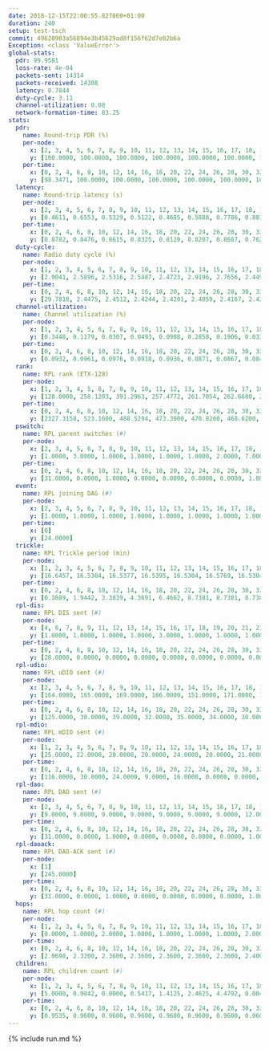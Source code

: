 ```yaml
---
date: 2018-12-15T22:00:55.827860+01:00
duration: 240
setup: test-tsch
commit: 49620903a56894e3b45629ad8f156f62d7e02b6a
Exception: <class 'ValueError'>
global-stats:
  pdr: 99.9581
  loss-rate: 4e-04
  packets-sent: 14314
  packets-received: 14308
  latency: 0.7844
  duty-cycle: 3.11
  channel-utilization: 0.08
  network-formation-time: 83.25
stats:
  pdr:
    name: Round-trip PDR (%)
    per-node:
      x: [2, 3, 4, 5, 6, 7, 8, 9, 10, 11, 12, 13, 14, 15, 16, 17, 18, 19, 20, 21, 22, 23, 24, 25]
      y: [100.0000, 100.0000, 100.0000, 100.0000, 100.0000, 100.0000, 100.0000, 100.0000, 100.0000, 99.6795, 100.0000, 100.0000, 100.0000, 100.0000, 100.0000, 100.0000, 100.0000, 99.6473, 100.0000, 100.0000, 100.0000, 99.8331, 100.0000, 99.8261]
    per-time:
      x: [0, 2, 4, 6, 8, 10, 12, 14, 16, 18, 20, 22, 24, 26, 28, 30, 32, 34, 36, 38, 40, 42, 44, 46, 48, 50, 52, 54, 56, 58, 60, 62, 64, 66, 68, 70, 72, 74, 76, 78, 80, 82, 84, 86, 88, 90, 92, 94, 96, 98, 100, 102, 104, 106, 108, 110, 112, 114, 116, 118, 120, 122, 124, 126, 128, 130, 132, 134, 136, 138, 140, 142, 144, 146, 148, 150, 152, 154, 156, 158, 160, 162, 164, 166, 168, 170, 172, 174, 176, 178, 180, 182, 184, 186, 188, 190, 192, 194, 196, 198, 200, 202, 204, 206, 208, 210, 212, 214, 216, 218, 220, 222, 224, 226, 228, 230, 232, 234, 236, 238]
      y: [98.3471, 100.0000, 100.0000, 100.0000, 100.0000, 100.0000, 100.0000, 100.0000, 99.1667, 100.0000, 100.0000, 100.0000, 100.0000, 100.0000, 100.0000, 100.0000, 100.0000, 100.0000, 100.0000, 100.0000, 100.0000, 100.0000, 100.0000, 100.0000, 100.0000, 100.0000, 100.0000, 100.0000, 100.0000, 100.0000, 100.0000, 100.0000, 100.0000, 99.1667, 100.0000, 100.0000, 100.0000, 100.0000, 100.0000, 100.0000, 100.0000, 100.0000, 99.1667, 100.0000, 100.0000, 100.0000, 100.0000, 100.0000, 100.0000, 100.0000, 100.0000, 100.0000, 100.0000, 100.0000, 100.0000, 100.0000, 100.0000, 100.0000, 100.0000, 100.0000, 100.0000, 100.0000, 100.0000, 100.0000, 100.0000, 100.0000, 100.0000, 100.0000, 100.0000, 100.0000, 100.0000, 100.0000, 100.0000, 100.0000, 100.0000, 100.0000, 100.0000, 100.0000, 100.0000, 100.0000, 100.0000, 100.0000, 100.0000, 100.0000, 100.0000, 100.0000, 100.0000, 100.0000, 100.0000, 100.0000, 100.0000, 100.0000, 100.0000, 100.0000, 100.0000, 100.0000, 100.0000, 100.0000, 100.0000, 100.0000, 100.0000, 100.0000, 99.1667, 100.0000, 100.0000, 100.0000, 100.0000, 100.0000, 100.0000, 100.0000, 100.0000, 100.0000, 100.0000, 100.0000, 100.0000, 100.0000, 100.0000, 100.0000, 100.0000, 100.0000]
  latency:
    name: Round-trip latency (s)
    per-node:
      x: [2, 3, 4, 5, 6, 7, 8, 9, 10, 11, 12, 13, 14, 15, 16, 17, 18, 19, 20, 21, 22, 23, 24, 25]
      y: [0.4611, 0.6553, 0.5329, 0.5122, 0.4685, 0.5888, 0.7786, 0.8810, 0.7056, 0.9390, 0.6540, 0.7118, 0.8701, 0.6803, 0.7854, 0.8510, 0.8637, 0.9217, 0.8916, 0.8739, 0.9449, 1.0807, 1.0623, 1.1106]
    per-time:
      x: [0, 2, 4, 6, 8, 10, 12, 14, 16, 18, 20, 22, 24, 26, 28, 30, 32, 34, 36, 38, 40, 42, 44, 46, 48, 50, 52, 54, 56, 58, 60, 62, 64, 66, 68, 70, 72, 74, 76, 78, 80, 82, 84, 86, 88, 90, 92, 94, 96, 98, 100, 102, 104, 106, 108, 110, 112, 114, 116, 118, 120, 122, 124, 126, 128, 130, 132, 134, 136, 138, 140, 142, 144, 146, 148, 150, 152, 154, 156, 158, 160, 162, 164, 166, 168, 170, 172, 174, 176, 178, 180, 182, 184, 186, 188, 190, 192, 194, 196, 198, 200, 202, 204, 206, 208, 210, 212, 214, 216, 218, 220, 222, 224, 226, 228, 230, 232, 234, 236, 238]
      y: [0.8782, 0.8476, 0.8615, 0.8325, 0.8120, 0.8207, 0.8687, 0.7628, 0.8346, 0.8162, 0.7863, 0.7830, 0.7940, 0.7993, 0.7942, 0.7816, 0.7699, 0.8095, 0.7819, 0.7841, 0.7830, 0.7940, 0.7670, 0.7805, 0.7974, 0.7757, 0.7441, 0.7928, 0.8401, 0.7790, 0.7987, 0.7697, 0.7643, 0.7774, 0.7741, 0.7588, 0.7833, 0.7464, 0.7704, 0.7692, 0.7616, 0.7645, 0.8042, 0.7448, 0.7837, 0.7729, 0.7644, 0.7507, 0.8110, 0.7591, 0.7738, 0.7792, 0.7801, 0.7477, 0.7886, 0.7935, 0.8138, 0.7579, 0.7942, 0.8220, 0.7957, 0.7970, 0.7828, 0.7840, 0.8268, 0.8162, 0.8389, 0.8268, 0.8241, 0.8319, 0.8099, 0.7766, 0.7820, 0.7680, 0.7902, 0.7544, 0.7641, 0.7658, 0.8117, 0.7778, 0.8148, 0.7844, 0.7794, 0.7910, 0.7733, 0.7701, 0.7934, 0.8032, 0.7989, 0.7912, 0.8309, 0.7870, 0.7728, 0.7587, 0.7881, 0.8005, 0.7847, 0.7414, 0.7972, 0.8440, 0.7870, 0.7362, 0.7507, 0.7197, 0.7394, 0.7551, 0.7613, 0.7654, 0.7713, 0.7413, 0.7311, 0.7650, 0.7379, 0.7461, 0.7734, 0.7101, 0.7805, 0.7338, 0.7651, 0.7749]
  duty-cycle:
    name: Radio duty cycle (%)
    per-node:
      x: [1, 2, 3, 4, 5, 6, 7, 8, 9, 10, 11, 12, 13, 14, 15, 16, 17, 18, 19, 20, 21, 22, 23, 24, 25]
      y: [2.9041, 2.5896, 2.5316, 2.5487, 2.4723, 2.9196, 2.7656, 2.4492, 4.7241, 2.4872, 2.5275, 2.5196, 2.5529, 2.4798, 2.9665, 2.5120, 2.5432, 2.7253, 2.6400, 2.6242, 2.7593, 2.7661, 2.6788, 2.6900, 2.6690]
    per-time:
      x: [0, 2, 4, 6, 8, 10, 12, 14, 16, 18, 20, 22, 24, 26, 28, 30, 32, 34, 36, 38, 40, 42, 44, 46, 48, 50, 52, 54, 56, 58, 60, 62, 64, 66, 68, 70, 72, 74, 76, 78, 80, 82, 84, 86, 88, 90, 92, 94, 96, 98, 100, 102, 104, 106, 108, 110, 112, 114, 116, 118, 120, 122, 124, 126, 128, 130, 132, 134, 136, 138, 140, 142, 144, 146, 148, 150, 152, 154, 156, 158, 160, 162, 164, 166, 168, 170, 172, 174, 176, 178, 180, 182, 184, 186, 188, 190, 192, 194, 196, 198, 200, 202, 204, 206, 208, 210, 212, 214, 216, 218, 220, 222, 224, 226, 228, 230, 232, 234, 236, 238]
      y: [29.7818, 2.4475, 2.4512, 2.4244, 2.4201, 2.4059, 2.4167, 2.4273, 2.4094, 2.4249, 2.4104, 2.4026, 2.3917, 2.4221, 2.4240, 2.4126, 2.4063, 2.4009, 2.3996, 2.4041, 2.3991, 2.4053, 2.3977, 2.4088, 2.3982, 2.4102, 2.4070, 2.3980, 2.4050, 2.4172, 2.3960, 2.4028, 2.4040, 2.6282, 2.3598, 2.3088, 11.8146, 2.4009, 2.3956, 2.4062, 2.4034, 2.4098, 2.4026, 2.4185, 2.3983, 2.3902, 2.3978, 2.3948, 2.4121, 2.4045, 2.3955, 2.3921, 2.4202, 2.3885, 2.3969, 2.4058, 2.4113, 2.4130, 2.3993, 2.4071, 2.3995, 2.3924, 2.3934, 2.4033, 2.3946, 2.4092, 2.3924, 2.4121, 2.3971, 2.4060, 2.3940, 2.4132, 2.4083, 2.3964, 2.4114, 2.4029, 2.3939, 2.4036, 2.4001, 2.4114, 2.4017, 2.4126, 2.3912, 2.4071, 2.4014, 2.3967, 2.4091, 2.4065, 2.4036, 2.4036, 2.4123, 2.4034, 2.4011, 2.3920, 2.4055, 2.4114, 2.4051, 2.3909, 2.3891, 2.4003, 2.4311, 2.4045, 2.3980, 2.4025, 2.3841, 2.3931, 2.4028, 2.4106, 2.4036, 2.4026, 2.4015, 2.4006, 2.4014, 2.4079, 2.4091, 2.4015, 2.3932, 2.4008, 2.3919, 2.4146]
  channel-utilization:
    name: Channel utilization (%)
    per-node:
      x: [1, 2, 3, 4, 5, 6, 7, 8, 9, 10, 11, 12, 13, 14, 15, 16, 17, 18, 19, 20, 21, 22, 23, 24, 25]
      y: [0.3448, 0.1179, 0.0307, 0.0493, 0.0908, 0.2858, 0.1906, 0.0336, 0.0648, 0.0510, 0.0358, 0.0365, 0.0642, 0.0306, 0.2586, 0.0430, 0.0337, 0.0667, 0.0353, 0.0590, 0.0539, 0.0376, 0.0330, 0.0312, 0.0305]
    per-time:
      x: [0, 2, 4, 6, 8, 10, 12, 14, 16, 18, 20, 22, 24, 26, 28, 30, 32, 34, 36, 38, 40, 42, 44, 46, 48, 50, 52, 54, 56, 58, 60, 62, 64, 66, 68, 70, 72, 74, 76, 78, 80, 82, 84, 86, 88, 90, 92, 94, 96, 98, 100, 102, 104, 106, 108, 110, 112, 114, 116, 118, 120, 122, 124, 126, 128, 130, 132, 134, 136, 138, 140, 142, 144, 146, 148, 150, 152, 154, 156, 158, 160, 162, 164, 166, 168, 170, 172, 174, 176, 178, 180, 182, 184, 186, 188, 190, 192, 194, 196, 198, 200, 202, 204, 206, 208, 210, 212, 214, 216, 218, 220, 222, 224, 226, 228, 230, 232, 234, 236, 238]
      y: [0.0932, 0.0961, 0.0976, 0.0918, 0.0936, 0.0871, 0.0867, 0.0840, 0.0819, 0.0980, 0.0863, 0.0823, 0.0797, 0.0836, 0.0904, 0.0840, 0.0820, 0.0801, 0.0821, 0.0823, 0.0808, 0.0838, 0.0802, 0.0819, 0.0801, 0.0852, 0.0822, 0.0802, 0.0859, 0.0874, 0.0797, 0.0823, 0.0802, 0.2179, 0.0827, 0.0413, 0.0404, 0.0814, 0.0801, 0.0832, 0.0813, 0.0838, 0.0823, 0.0890, 0.0816, 0.0768, 0.0792, 0.0793, 0.0844, 0.0826, 0.0793, 0.0779, 0.0883, 0.0774, 0.0805, 0.0843, 0.0883, 0.0869, 0.0816, 0.0866, 0.0816, 0.0805, 0.0809, 0.0854, 0.0819, 0.0867, 0.0803, 0.0873, 0.0809, 0.0852, 0.0814, 0.0889, 0.0860, 0.0806, 0.0860, 0.0802, 0.0774, 0.0835, 0.0797, 0.0866, 0.0824, 0.0876, 0.0794, 0.0839, 0.0820, 0.0791, 0.0845, 0.0845, 0.0834, 0.0832, 0.0875, 0.0829, 0.0826, 0.0779, 0.0822, 0.0853, 0.0838, 0.0788, 0.0785, 0.0829, 0.0950, 0.0820, 0.0796, 0.0832, 0.0718, 0.0786, 0.0832, 0.0863, 0.0833, 0.0827, 0.0809, 0.0814, 0.0810, 0.0820, 0.0858, 0.0820, 0.0782, 0.0821, 0.0772, 0.0867]
  rank:
    name: RPL rank (ETX-128)
    per-node:
      x: [1, 2, 3, 4, 5, 6, 7, 8, 9, 10, 11, 12, 13, 14, 15, 16, 17, 18, 19, 20, 21, 22, 23, 24, 25]
      y: [128.0000, 258.1203, 391.2963, 257.4772, 261.7054, 262.6680, 296.2075, 433.8967, 490.6544, 404.0000, 436.4793, 397.0000, 427.1230, 533.4713, 407.0826, 439.9547, 465.7202, 808.4362, 810.3320, 557.6557, 544.8167, 579.9712, 675.5240, 677.4327, 678.5796]
    per-time:
      x: [0, 2, 4, 6, 8, 10, 12, 14, 16, 18, 20, 22, 24, 26, 28, 30, 32, 34, 36, 38, 40, 42, 44, 46, 48, 50, 52, 54, 56, 58, 60, 62, 64, 66, 68, 70, 72, 74, 76, 78, 80, 82, 84, 86, 88, 90, 92, 94, 96, 98, 100, 102, 104, 106, 108, 110, 112, 114, 116, 118, 120, 122, 124, 126, 128, 130, 132, 134, 136, 138, 140, 142, 144, 146, 148, 150, 152, 154, 156, 158, 160, 162, 164, 166, 168, 170, 172, 174, 176, 178, 180, 182, 184, 186, 188, 190, 192, 194, 196, 198, 200, 202, 204, 206, 208, 210, 212, 214, 216, 218, 220, 222, 224, 226, 228, 230, 232, 234, 236, 238]
      y: [2327.3158, 523.1600, 488.5294, 473.3000, 470.8200, 468.6200, 471.6000, 470.5294, 468.0000, 464.9623, 454.0980, 449.2600, 452.2353, 446.5385, 449.7600, 444.7400, 442.0800, 441.2600, 441.8000, 441.9400, 442.4400, 436.8400, 436.9200, 436.5400, 438.7600, 442.0800, 442.0600, 437.4200, 440.0400, 439.5600, 433.9400, 435.5800, 437.0800, 442.4200, 494.1065, 482.1515, 475.1676, 473.9596, 445.2549, 447.6275, 440.2400, 437.7200, 439.8627, 437.7843, 439.6200, 440.4400, 440.2000, 442.2157, 435.9800, 436.9412, 431.4200, 431.8000, 441.1600, 439.3400, 437.4400, 443.3962, 438.7692, 440.0000, 440.5294, 440.6800, 447.4200, 448.9400, 448.6000, 452.2157, 450.7400, 464.3704, 448.7000, 443.4200, 446.5000, 456.7255, 454.1600, 454.5094, 443.5000, 440.6078, 438.4706, 437.0400, 437.8200, 440.4600, 435.1000, 445.7308, 437.0196, 432.6000, 432.2400, 437.3333, 435.2800, 437.1200, 436.3000, 438.3200, 439.4800, 440.4400, 440.6200, 439.9200, 440.5294, 438.9000, 442.9216, 438.2800, 440.3800, 444.0200, 444.0800, 448.0566, 441.6200, 438.8800, 433.9600, 436.5600, 431.9804, 434.0400, 441.8113, 430.5686, 430.9800, 430.8400, 430.6400, 433.6400, 433.3600, 434.5294, 430.9400, 430.7200, 430.2600, 429.9200, 427.2000, 427.1000]
  pswitch:
    name: RPL parent switches (#)
    per-node:
      x: [2, 3, 4, 5, 6, 7, 8, 9, 10, 11, 12, 13, 14, 15, 16, 17, 18, 19, 20, 21, 22, 23, 24, 25]
      y: [1.0000, 3.0000, 1.0000, 1.0000, 1.0000, 1.0000, 2.0000, 7.0000, 2.0000, 2.0000, 2.0000, 4.0000, 4.0000, 2.0000, 3.0000, 3.0000, 3.0000, 7.0000, 4.0000, 1.0000, 4.0000, 11.0000, 6.0000, 6.0000]
    per-time:
      x: [0, 2, 4, 6, 8, 10, 12, 14, 16, 18, 20, 22, 24, 26, 28, 30, 32, 34, 36, 38, 40, 42, 44, 46, 48, 50, 52, 54, 56, 58, 60, 62, 64, 66, 68, 70, 72, 74, 76, 78, 80, 82, 84, 86, 88, 90, 92, 94, 96, 98, 100, 102, 104, 106, 108, 110, 112, 114, 116, 118, 120, 122, 124, 126, 128, 130, 132, 134, 136, 138, 140, 142, 144, 146, 148, 150, 152, 154, 156, 158, 160, 162, 164, 166, 168, 170, 172, 174, 176, 178, 180, 182, 184, 186, 188, 190, 192, 194, 196, 198, 200, 202, 204, 206, 208, 210, 212, 214, 216, 218, 220, 222, 224, 226]
      y: [31.0000, 0.0000, 1.0000, 0.0000, 0.0000, 0.0000, 0.0000, 1.0000, 0.0000, 3.0000, 1.0000, 0.0000, 1.0000, 2.0000, 0.0000, 0.0000, 0.0000, 0.0000, 0.0000, 0.0000, 0.0000, 0.0000, 0.0000, 0.0000, 0.0000, 0.0000, 0.0000, 0.0000, 0.0000, 0.0000, 0.0000, 0.0000, 0.0000, 0.0000, 0.0000, 0.0000, 0.0000, 0.0000, 1.0000, 1.0000, 0.0000, 0.0000, 1.0000, 1.0000, 0.0000, 0.0000, 0.0000, 1.0000, 0.0000, 1.0000, 0.0000, 0.0000, 0.0000, 0.0000, 0.0000, 3.0000, 2.0000, 1.0000, 1.0000, 0.0000, 0.0000, 0.0000, 0.0000, 1.0000, 0.0000, 4.0000, 0.0000, 0.0000, 0.0000, 1.0000, 0.0000, 3.0000, 2.0000, 1.0000, 1.0000, 0.0000, 0.0000, 0.0000, 0.0000, 2.0000, 1.0000, 0.0000, 0.0000, 1.0000, 0.0000, 0.0000, 0.0000, 0.0000, 0.0000, 0.0000, 0.0000, 0.0000, 1.0000, 0.0000, 1.0000, 0.0000, 0.0000, 0.0000, 0.0000, 3.0000, 0.0000, 0.0000, 0.0000, 0.0000, 1.0000, 0.0000, 3.0000, 1.0000, 0.0000, 0.0000, 0.0000, 0.0000, 0.0000, 1.0000]
  event:
    name: RPL joining DAG (#)
    per-node:
      x: [2, 3, 4, 5, 6, 7, 8, 9, 10, 11, 12, 13, 14, 15, 16, 17, 18, 19, 20, 21, 22, 23, 24, 25]
      y: [1.0000, 1.0000, 1.0000, 1.0000, 1.0000, 1.0000, 1.0000, 1.0000, 1.0000, 1.0000, 1.0000, 1.0000, 1.0000, 1.0000, 1.0000, 1.0000, 1.0000, 1.0000, 1.0000, 1.0000, 1.0000, 1.0000, 1.0000, 1.0000]
    per-time:
      x: [0]
      y: [24.0000]
  trickle:
    name: RPL Trickle period (min)
    per-node:
      x: [1, 2, 3, 4, 5, 6, 7, 8, 9, 10, 11, 12, 13, 14, 15, 16, 17, 18, 19, 20, 21, 22, 23, 24, 25]
      y: [16.6457, 16.5304, 16.5377, 16.5395, 16.5304, 16.5769, 16.5304, 16.5344, 17.3373, 16.5344, 16.5338, 16.4633, 16.5415, 16.4710, 16.5270, 16.4601, 16.4686, 16.5306, 16.4841, 16.5345, 16.5732, 16.6023, 16.5590, 16.5392, 16.5384]
    per-time:
      x: [0, 2, 4, 6, 8, 10, 12, 14, 16, 18, 20, 22, 24, 26, 28, 30, 32, 34, 36, 38, 40, 42, 44, 46, 48, 50, 52, 54, 56, 58, 60, 62, 64, 66, 68, 70, 72, 74, 76, 78, 80, 82, 84, 86, 88, 90, 92, 94, 96, 98, 100, 102, 104, 106, 108, 110, 112, 114, 116, 118, 120, 122, 124, 126, 128, 130, 132, 134, 136, 138, 140, 142, 144, 146, 148, 150, 152, 154, 156, 158, 160, 162, 164, 166, 168, 170, 172, 174, 176, 178, 180, 182, 184, 186, 188, 190, 192, 194, 196, 198, 200, 202, 204, 206, 208, 210, 212, 214, 216, 218, 220, 222, 224, 226, 228, 230, 232, 234, 236, 238]
      y: [0.3889, 1.9442, 3.3839, 4.3691, 6.4662, 8.7381, 8.7381, 8.7381, 9.0877, 17.4763, 17.4763, 17.4763, 17.4763, 17.4763, 17.4763, 17.4763, 17.4763, 17.4763, 17.4763, 17.4763, 17.4763, 17.4763, 17.4763, 17.4763, 17.4763, 17.4763, 17.4763, 17.4763, 17.4763, 17.4763, 17.4763, 17.4763, 17.4763, 17.4763, 17.4763, 17.4763, 17.4763, 17.4763, 17.4763, 17.4763, 17.4763, 17.4763, 17.4763, 17.4763, 17.4763, 17.4763, 17.4763, 17.4763, 17.4763, 17.4763, 17.4763, 17.4763, 17.4763, 17.4763, 17.4763, 17.4763, 17.4763, 17.4763, 17.4763, 17.4763, 17.4763, 17.4763, 17.4763, 17.4763, 17.4763, 17.4763, 17.4763, 17.4763, 17.4763, 17.4763, 17.4763, 17.4763, 17.4763, 17.4763, 17.4763, 17.4763, 17.4763, 17.4763, 17.4763, 17.4763, 17.4763, 17.4763, 17.4763, 17.4763, 17.4763, 17.4763, 17.4763, 17.4763, 17.4763, 17.4763, 17.4763, 17.4763, 17.4763, 17.4763, 17.4763, 17.4763, 17.4763, 17.4763, 17.4763, 17.4763, 17.4763, 17.4763, 17.4763, 17.4763, 17.4763, 17.4763, 17.4763, 17.4763, 17.4763, 17.4763, 17.4763, 17.4763, 17.4763, 17.4763, 17.4763, 17.4763, 17.4763, 17.4763, 17.4763, 17.4763]
  rpl-dis:
    name: RPL DIS sent (#)
    per-node:
      x: [4, 6, 7, 8, 9, 11, 12, 13, 14, 15, 16, 17, 18, 19, 20, 21, 22, 23, 24, 25]
      y: [1.0000, 1.0000, 1.0000, 1.0000, 3.0000, 1.0000, 1.0000, 1.0000, 1.0000, 2.0000, 1.0000, 1.0000, 1.0000, 2.0000, 1.0000, 3.0000, 2.0000, 2.0000, 2.0000, 2.0000]
    per-time:
      x: [0, 2, 4, 6, 8, 10, 12, 14, 16, 18, 20, 22, 24, 26, 28, 30, 32, 34, 36, 38, 40, 42, 44, 46, 48, 50, 52, 54, 56, 58, 60, 62, 64, 66, 68, 70]
      y: [28.0000, 0.0000, 0.0000, 0.0000, 0.0000, 0.0000, 0.0000, 0.0000, 0.0000, 0.0000, 0.0000, 0.0000, 0.0000, 0.0000, 0.0000, 0.0000, 0.0000, 0.0000, 0.0000, 0.0000, 0.0000, 0.0000, 0.0000, 0.0000, 0.0000, 0.0000, 0.0000, 0.0000, 0.0000, 0.0000, 0.0000, 0.0000, 0.0000, 0.0000, 1.0000, 1.0000]
  rpl-udio:
    name: RPL uDIO sent (#)
    per-node:
      x: [2, 3, 4, 5, 6, 7, 8, 9, 10, 11, 12, 13, 14, 15, 16, 17, 18, 19, 20, 21, 22, 23, 24, 25]
      y: [164.0000, 165.0000, 169.0000, 166.0000, 151.0000, 171.0000, 167.0000, 176.0000, 164.0000, 166.0000, 169.0000, 158.0000, 168.0000, 152.0000, 169.0000, 173.0000, 167.0000, 161.0000, 163.0000, 161.0000, 167.0000, 171.0000, 168.0000, 167.0000]
    per-time:
      x: [0, 2, 4, 6, 8, 10, 12, 14, 16, 18, 20, 22, 24, 26, 28, 30, 32, 34, 36, 38, 40, 42, 44, 46, 48, 50, 52, 54, 56, 58, 60, 62, 64, 66, 68, 70, 72, 74, 76, 78, 80, 82, 84, 86, 88, 90, 92, 94, 96, 98, 100, 102, 104, 106, 108, 110, 112, 114, 116, 118, 120, 122, 124, 126, 128, 130, 132, 134, 136, 138, 140, 142, 144, 146, 148, 150, 152, 154, 156, 158, 160, 162, 164, 166, 168, 170, 172, 174, 176, 178, 180, 182, 184, 186, 188, 190, 192, 194, 196, 198, 200, 202, 204, 206, 208, 210, 212, 214, 216, 218, 220, 222, 224, 226, 228, 230, 232, 234, 236, 238, 240]
      y: [125.0000, 30.0000, 39.0000, 32.0000, 35.0000, 34.0000, 30.0000, 38.0000, 30.0000, 30.0000, 34.0000, 29.0000, 29.0000, 33.0000, 32.0000, 30.0000, 34.0000, 32.0000, 34.0000, 31.0000, 29.0000, 32.0000, 28.0000, 36.0000, 32.0000, 28.0000, 32.0000, 33.0000, 30.0000, 31.0000, 29.0000, 36.0000, 30.0000, 31.0000, 43.0000, 35.0000, 31.0000, 30.0000, 36.0000, 30.0000, 31.0000, 34.0000, 31.0000, 34.0000, 26.0000, 34.0000, 32.0000, 35.0000, 30.0000, 33.0000, 29.0000, 34.0000, 34.0000, 32.0000, 34.0000, 28.0000, 33.0000, 33.0000, 34.0000, 32.0000, 31.0000, 29.0000, 39.0000, 32.0000, 31.0000, 35.0000, 28.0000, 32.0000, 34.0000, 33.0000, 31.0000, 35.0000, 26.0000, 34.0000, 34.0000, 29.0000, 35.0000, 31.0000, 31.0000, 32.0000, 30.0000, 31.0000, 34.0000, 38.0000, 32.0000, 30.0000, 31.0000, 33.0000, 40.0000, 32.0000, 36.0000, 32.0000, 33.0000, 37.0000, 34.0000, 30.0000, 29.0000, 36.0000, 29.0000, 32.0000, 31.0000, 32.0000, 34.0000, 32.0000, 32.0000, 32.0000, 42.0000, 31.0000, 32.0000, 34.0000, 31.0000, 32.0000, 33.0000, 30.0000, 33.0000, 28.0000, 37.0000, 33.0000, 28.0000, 29.0000, 0.0000]
  rpl-mdio:
    name: RPL mDIO sent (#)
    per-node:
      x: [1, 2, 3, 4, 5, 6, 7, 8, 9, 10, 11, 12, 13, 14, 15, 16, 17, 18, 19, 20, 21, 22, 23, 24, 25]
      y: [25.0000, 22.0000, 20.0000, 20.0000, 24.0000, 20.0000, 21.0000, 21.0000, 21.0000, 20.0000, 21.0000, 21.0000, 21.0000, 20.0000, 24.0000, 25.0000, 21.0000, 22.0000, 21.0000, 22.0000, 20.0000, 20.0000, 20.0000, 20.0000, 21.0000]
    per-time:
      x: [0, 2, 4, 6, 8, 10, 12, 14, 16, 18, 20, 22, 24, 26, 28, 30, 32, 34, 36, 38, 40, 42, 44, 46, 48, 50, 52, 54, 56, 58, 60, 62, 64, 66, 68, 70, 72, 74, 76, 78, 80, 82, 84, 86, 88, 90, 92, 94, 96, 98, 100, 102, 104, 106, 108, 110, 112, 114, 116, 118, 120, 122, 124, 126, 128, 130, 132, 134, 136, 138, 140, 142, 144, 146, 148, 150, 152, 154, 156, 158, 160, 162, 164, 166, 168, 170, 172, 174, 176, 178, 180, 182, 184, 186, 188, 190, 192, 194, 196, 198, 200, 202, 204, 206, 208, 210, 212, 214, 216, 218, 220, 222, 224, 226, 228, 230, 232, 234, 236, 238, 240]
      y: [116.0000, 30.0000, 24.0000, 9.0000, 16.0000, 0.0000, 0.0000, 10.0000, 13.0000, 2.0000, 0.0000, 0.0000, 0.0000, 2.0000, 5.0000, 5.0000, 9.0000, 4.0000, 0.0000, 0.0000, 0.0000, 0.0000, 3.0000, 4.0000, 5.0000, 6.0000, 7.0000, 0.0000, 0.0000, 0.0000, 3.0000, 6.0000, 5.0000, 4.0000, 5.0000, 2.0000, 0.0000, 0.0000, 0.0000, 2.0000, 5.0000, 7.0000, 6.0000, 4.0000, 1.0000, 0.0000, 0.0000, 0.0000, 5.0000, 5.0000, 3.0000, 3.0000, 9.0000, 0.0000, 0.0000, 0.0000, 0.0000, 5.0000, 4.0000, 8.0000, 6.0000, 2.0000, 0.0000, 0.0000, 1.0000, 2.0000, 3.0000, 5.0000, 8.0000, 6.0000, 0.0000, 0.0000, 0.0000, 0.0000, 2.0000, 11.0000, 3.0000, 2.0000, 7.0000, 0.0000, 0.0000, 0.0000, 1.0000, 4.0000, 7.0000, 5.0000, 4.0000, 4.0000, 0.0000, 0.0000, 0.0000, 1.0000, 4.0000, 4.0000, 9.0000, 6.0000, 1.0000, 0.0000, 0.0000, 0.0000, 1.0000, 6.0000, 3.0000, 4.0000, 11.0000, 0.0000, 0.0000, 0.0000, 0.0000, 0.0000, 8.0000, 4.0000, 7.0000, 6.0000, 0.0000, 0.0000, 0.0000, 0.0000, 2.0000, 11.0000, 0.0000]
  rpl-dao:
    name: RPL DAO sent (#)
    per-node:
      x: [2, 3, 4, 5, 6, 7, 8, 9, 10, 11, 12, 13, 14, 15, 16, 17, 18, 19, 20, 21, 22, 23, 24, 25]
      y: [9.0000, 9.0000, 9.0000, 9.0000, 9.0000, 9.0000, 9.0000, 12.0000, 9.0000, 10.0000, 10.0000, 11.0000, 11.0000, 9.0000, 10.0000, 11.0000, 10.0000, 12.0000, 11.0000, 9.0000, 11.0000, 13.0000, 12.0000, 12.0000]
    per-time:
      x: [0, 2, 4, 6, 8, 10, 12, 14, 16, 18, 20, 22, 24, 26, 28, 30, 32, 34, 36, 38, 40, 42, 44, 46, 48, 50, 52, 54, 56, 58, 60, 62, 64, 66, 68, 70, 72, 74, 76, 78, 80, 82, 84, 86, 88, 90, 92, 94, 96, 98, 100, 102, 104, 106, 108, 110, 112, 114, 116, 118, 120, 122, 124, 126, 128, 130, 132, 134, 136, 138, 140, 142, 144, 146, 148, 150, 152, 154, 156, 158, 160, 162, 164, 166, 168, 170, 172, 174, 176, 178, 180, 182, 184, 186, 188, 190, 192, 194, 196, 198, 200, 202, 204, 206, 208, 210, 212, 214, 216, 218, 220, 222, 224, 226, 228, 230, 232, 234, 236]
      y: [31.0000, 0.0000, 1.0000, 0.0000, 0.0000, 0.0000, 0.0000, 1.0000, 0.0000, 4.0000, 1.0000, 0.0000, 1.0000, 2.0000, 14.0000, 2.0000, 1.0000, 0.0000, 0.0000, 0.0000, 0.0000, 0.0000, 0.0000, 2.0000, 1.0000, 1.0000, 1.0000, 1.0000, 10.0000, 7.0000, 1.0000, 0.0000, 0.0000, 0.0000, 1.0000, 0.0000, 0.0000, 1.0000, 3.0000, 2.0000, 0.0000, 1.0000, 7.0000, 10.0000, 1.0000, 0.0000, 0.0000, 1.0000, 1.0000, 1.0000, 0.0000, 0.0000, 3.0000, 1.0000, 0.0000, 4.0000, 5.0000, 12.0000, 1.0000, 0.0000, 0.0000, 0.0000, 0.0000, 2.0000, 0.0000, 4.0000, 2.0000, 1.0000, 1.0000, 1.0000, 2.0000, 12.0000, 4.0000, 1.0000, 1.0000, 0.0000, 0.0000, 0.0000, 0.0000, 3.0000, 1.0000, 3.0000, 1.0000, 2.0000, 0.0000, 8.0000, 5.0000, 0.0000, 1.0000, 1.0000, 0.0000, 0.0000, 1.0000, 1.0000, 2.0000, 3.0000, 2.0000, 0.0000, 0.0000, 5.0000, 9.0000, 2.0000, 1.0000, 1.0000, 1.0000, 0.0000, 3.0000, 1.0000, 1.0000, 1.0000, 2.0000, 0.0000, 0.0000, 1.0000, 12.0000, 2.0000, 0.0000, 1.0000, 1.0000]
  rpl-daoack:
    name: RPL DAO-ACK sent (#)
    per-node:
      x: [1]
      y: [245.0000]
    per-time:
      x: [0, 2, 4, 6, 8, 10, 12, 14, 16, 18, 20, 22, 24, 26, 28, 30, 32, 34, 36, 38, 40, 42, 44, 46, 48, 50, 52, 54, 56, 58, 60, 62, 64, 66, 68, 70, 72, 74, 76, 78, 80, 82, 84, 86, 88, 90, 92, 94, 96, 98, 100, 102, 104, 106, 108, 110, 112, 114, 116, 118, 120, 122, 124, 126, 128, 130, 132, 134, 136, 138, 140, 142, 144, 146, 148, 150, 152, 154, 156, 158, 160, 162, 164, 166, 168, 170, 172, 174, 176, 178, 180, 182, 184, 186, 188, 190, 192, 194, 196, 198, 200, 202, 204, 206, 208, 210, 212, 214, 216, 218, 220, 222, 224, 226, 228, 230, 232, 234, 236]
      y: [31.0000, 0.0000, 1.0000, 0.0000, 0.0000, 0.0000, 0.0000, 1.0000, 0.0000, 3.0000, 1.0000, 0.0000, 1.0000, 2.0000, 14.0000, 2.0000, 1.0000, 0.0000, 0.0000, 0.0000, 0.0000, 0.0000, 0.0000, 2.0000, 1.0000, 1.0000, 1.0000, 1.0000, 10.0000, 7.0000, 1.0000, 0.0000, 0.0000, 0.0000, 1.0000, 0.0000, 0.0000, 1.0000, 3.0000, 2.0000, 0.0000, 1.0000, 7.0000, 10.0000, 1.0000, 0.0000, 0.0000, 1.0000, 1.0000, 1.0000, 0.0000, 0.0000, 3.0000, 1.0000, 0.0000, 4.0000, 5.0000, 12.0000, 1.0000, 0.0000, 0.0000, 0.0000, 0.0000, 2.0000, 0.0000, 4.0000, 2.0000, 1.0000, 1.0000, 1.0000, 2.0000, 12.0000, 4.0000, 1.0000, 1.0000, 0.0000, 0.0000, 0.0000, 0.0000, 3.0000, 1.0000, 3.0000, 1.0000, 2.0000, 0.0000, 8.0000, 5.0000, 0.0000, 1.0000, 1.0000, 0.0000, 0.0000, 1.0000, 1.0000, 2.0000, 3.0000, 2.0000, 0.0000, 0.0000, 5.0000, 9.0000, 2.0000, 1.0000, 1.0000, 1.0000, 0.0000, 3.0000, 1.0000, 1.0000, 1.0000, 2.0000, 0.0000, 0.0000, 1.0000, 12.0000, 2.0000, 0.0000, 1.0000, 1.0000]
  hops:
    name: RPL hop count (#)
    per-node:
      x: [1, 2, 3, 4, 5, 6, 7, 8, 9, 10, 11, 12, 13, 14, 15, 16, 17, 18, 19, 20, 21, 22, 23, 24, 25]
      y: [0.0000, 1.0000, 2.0000, 1.0000, 1.0000, 1.0000, 1.0000, 2.0000, 2.0542, 2.0000, 2.0000, 2.0000, 2.0000, 3.0000, 2.0000, 2.0792, 2.0792, 3.0000, 2.9874, 3.0750, 3.0000, 3.1046, 4.0000, 4.0000, 4.0000]
    per-time:
      x: [0, 2, 4, 6, 8, 10, 12, 14, 16, 18, 20, 22, 24, 26, 28, 30, 32, 34, 36, 38, 40, 42, 44, 46, 48, 50, 52, 54, 56, 58, 60, 62, 64, 66, 68, 70, 72, 74, 76, 78, 80, 82, 84, 86, 88, 90, 92, 94, 96, 98, 100, 102, 104, 106, 108, 110, 112, 114, 116, 118, 120, 122, 124, 126, 128, 130, 132, 134, 136, 138, 140, 142, 144, 146, 148, 150, 152, 154, 156, 158, 160, 162, 164, 166, 168, 170, 172, 174, 176, 178, 180, 182, 184, 186, 188, 190, 192, 194, 196, 198, 200, 202, 204, 206, 208, 210, 212, 214, 216, 218, 220, 222, 224, 226, 228, 230, 232, 234, 236, 238]
      y: [2.0698, 2.3200, 2.3600, 2.3600, 2.3600, 2.3600, 2.3600, 2.4000, 2.4000, 2.3800, 2.2800, 2.2800, 2.2800, 2.2200, 2.2000, 2.2000, 2.2000, 2.2000, 2.2000, 2.2000, 2.2000, 2.2000, 2.2000, 2.2000, 2.2000, 2.2000, 2.2000, 2.2000, 2.2000, 2.2000, 2.2000, 2.2000, 2.2000, 2.2000, 2.2000, 2.2000, 2.2000, 2.2000, 2.2000, 2.2000, 2.2000, 2.2000, 2.2000, 2.2000, 2.2000, 2.2000, 2.2000, 2.2000, 2.2000, 2.2000, 2.2000, 2.2000, 2.2000, 2.2000, 2.2000, 2.2000, 2.2000, 2.2000, 2.2000, 2.2000, 2.2000, 2.2000, 2.2000, 2.2000, 2.2000, 2.2000, 2.2000, 2.2000, 2.2000, 2.2000, 2.2000, 2.2000, 2.2000, 2.2000, 2.2000, 2.2000, 2.2000, 2.2000, 2.2000, 2.2000, 2.2000, 2.2000, 2.2000, 2.2000, 2.2000, 2.2000, 2.2000, 2.2000, 2.2000, 2.2000, 2.2000, 2.2000, 2.2000, 2.2000, 2.2000, 2.2000, 2.2000, 2.2000, 2.2000, 2.2000, 2.2000, 2.2000, 2.2000, 2.2000, 2.2000, 2.2000, 2.2000, 2.2000, 2.2000, 2.2000, 2.2000, 2.2000, 2.2000, 2.2000, 2.2000, 2.2000, 2.2000, 2.2000, 2.2000, 2.2000]
  children:
    name: RPL children count (#)
    per-node:
      x: [1, 2, 3, 4, 5, 6, 7, 8, 9, 10, 11, 12, 13, 14, 15, 16, 17, 18, 19, 20, 21, 22, 23, 24, 25]
      y: [5.0000, 0.9042, 0.0000, 0.5417, 1.4125, 2.4625, 4.4792, 0.0042, 0.0000, 0.5708, 0.0000, 0.1667, 0.5792, 0.0000, 4.4667, 0.2917, 0.0000, 1.2008, 0.1046, 0.8667, 0.7824, 0.1464, 0.0000, 0.0000, 0.0000]
    per-time:
      x: [0, 2, 4, 6, 8, 10, 12, 14, 16, 18, 20, 22, 24, 26, 28, 30, 32, 34, 36, 38, 40, 42, 44, 46, 48, 50, 52, 54, 56, 58, 60, 62, 64, 66, 68, 70, 72, 74, 76, 78, 80, 82, 84, 86, 88, 90, 92, 94, 96, 98, 100, 102, 104, 106, 108, 110, 112, 114, 116, 118, 120, 122, 124, 126, 128, 130, 132, 134, 136, 138, 140, 142, 144, 146, 148, 150, 152, 154, 156, 158, 160, 162, 164, 166, 168, 170, 172, 174, 176, 178, 180, 182, 184, 186, 188, 190, 192, 194, 196, 198, 200, 202, 204, 206, 208, 210, 212, 214, 216, 218, 220, 222, 224, 226, 228, 230, 232, 234, 236, 238]
      y: [0.9535, 0.9600, 0.9600, 0.9600, 0.9600, 0.9600, 0.9600, 0.9600, 0.9600, 0.9600, 0.9600, 0.9600, 0.9600, 0.9600, 0.9600, 0.9600, 0.9600, 0.9600, 0.9600, 0.9600, 0.9600, 0.9600, 0.9600, 0.9600, 0.9600, 0.9600, 0.9600, 0.9600, 0.9600, 0.9600, 0.9600, 0.9600, 0.9600, 0.9600, 0.9600, 0.9600, 0.9600, 0.9600, 0.9600, 0.9600, 0.9600, 0.9600, 0.9600, 0.9600, 0.9600, 0.9600, 0.9600, 0.9600, 0.9600, 0.9600, 0.9600, 0.9600, 0.9600, 0.9600, 0.9600, 0.9600, 0.9600, 0.9600, 0.9600, 0.9600, 0.9600, 0.9600, 0.9600, 0.9600, 0.9600, 0.9600, 0.9600, 0.9600, 0.9600, 0.9600, 0.9600, 0.9600, 0.9600, 0.9600, 0.9600, 0.9600, 0.9600, 0.9600, 0.9600, 0.9600, 0.9600, 0.9600, 0.9600, 0.9600, 0.9600, 0.9600, 0.9600, 0.9600, 0.9600, 0.9600, 0.9600, 0.9600, 0.9600, 0.9600, 0.9600, 0.9600, 0.9600, 0.9600, 0.9600, 0.9600, 0.9600, 0.9600, 0.9600, 0.9600, 0.9600, 0.9600, 0.9600, 0.9600, 0.9600, 0.9600, 0.9600, 0.9600, 0.9600, 0.9600, 0.9600, 0.9600, 0.9600, 0.9600, 0.9600, 0.9600]
---
```


{% include run.md %}
